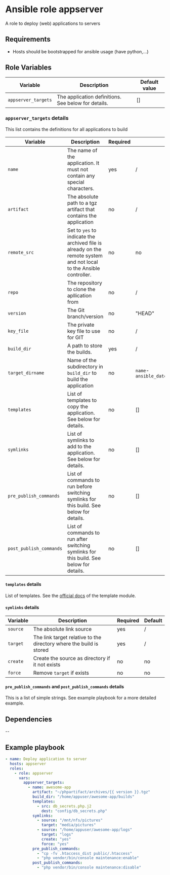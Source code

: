 # Ansible role appserver
A role to deploy (web) applications to servers

## Requirements
- Hosts should be bootstrapped for ansible usage (have python,...)

## Role Variables

| Variable | Description | Default value |
|----------|-------------|---------------|
| `appserver_targets`| The application definitions. See below for details. | [] |


### `appserver_targets` details

This list contains the definitions for all applications to build

| Variable | Description | Required | Default |
|----------|-------------|----------|---------|
| `name` | The name of the application. It must not contain any special characters. | yes | / |
| `artifact` | The absolute path to a tgz artifact that contains the application | no | / |
| `remote_src` | Set to `yes` to indicate the archived file is already on the remote system and not local to the Ansible controller. | no | no |
| `repo` | The repository to clone the apllication from | no | / |
| `version` | The Git branch/version | no | "HEAD" |
| `key_file` | The private key file to use for GIT | no | / |
| `build_dir` | A path to store the builds. | yes |  / |
| `target_dirname` | Name of the subdirectory in `build_dir` to build the application | no |  `name`-`ansible_date_time.iso8601_basic_short` |
| `templates` | List of templates to copy the application. See below for details. | no | [] |
| `symlinks` | List of symlinks to add to the application. See below for details. | no | [] |
| `pre_publish_commands` | List of commands to run before switching symlinks for this build. See below for details. | no | [] |
| `post_publish_commands` | List of commands to run after switching symlinks for this build. See below for details. | no | [] |


#### `templates` details

List of templates. See the [official docs](https://docs.ansible.com/ansible/latest/modules/template_module.html)
of the template module.

#### `symlinks` details
 Variable | Description | Required | Default |
|----------|-------------|----------|---------|
| `source` | The absolute link source | yes | / |
| `target` | The link target relative to the directory where the build is stored | yes | / |
| `create` | Create the source as directory if it not exists | no | no |
| `force` | Remove `target` if exists | no | no |

#### `pre_publish_commands` and `post_publish_commands` details

This is a list of simple strings. See example playbook for a more detailed example.

## Dependencies

--

## Example playbook
```yaml
- name: Deploy application to server
  hosts: appserver
  roles:
    - role: appserver
      vars:
        appserver_targets:
          - name: awesome-app
            artifact: "~/phpartifact/archives/{{ version }}.tgz"
            build_dir: "/home/appuser/awesome-app/builds"
            templates:
              - src: db_secrets.php.j2
                dest: "config/db_secrets.php"
            symlinks:
              - source: "/mnt/nfs/pictures"
                target: "media/pictures"
              - source: "/home/appuser/awesome-app/logs"
                target: "logs"
                create: "yes"
                force: "yes"
            pre_publish_commands:
              - "cp -fv .htaccess_dist public/.htaccess"
              - "php vendor/bin/console maintenance:enable"
            post_publish_commands:
              - "php vendor/bin/console maintenance:disable"
```
